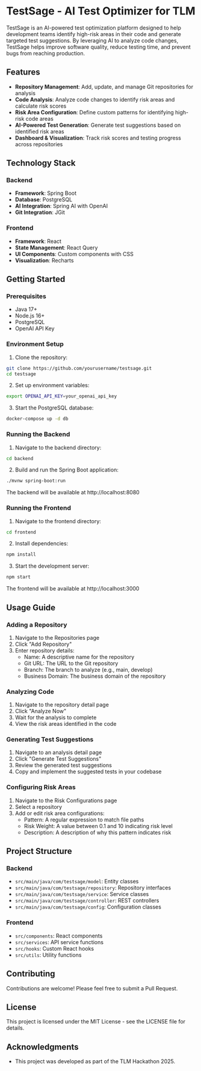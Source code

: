 # TestSage - AI Test Optimizer for TLM

TestSage is an AI-powered test optimization platform designed to help development teams identify high-risk areas in their code and generate targeted test suggestions. By leveraging AI to analyze code changes, TestSage helps improve software quality, reduce testing time, and prevent bugs from reaching production.

## Features

- **Repository Management**: Add, update, and manage Git repositories for analysis
- **Code Analysis**: Analyze code changes to identify risk areas and calculate risk scores
- **Risk Area Configuration**: Define custom patterns for identifying high-risk code areas
- **AI-Powered Test Generation**: Generate test suggestions based on identified risk areas
- **Dashboard & Visualization**: Track risk scores and testing progress across repositories

## Technology Stack

### Backend
- **Framework**: Spring Boot
- **Database**: PostgreSQL
- **AI Integration**: Spring AI with OpenAI
- **Git Integration**: JGit

### Frontend
- **Framework**: React
- **State Management**: React Query
- **UI Components**: Custom components with CSS
- **Visualization**: Recharts

## Getting Started

### Prerequisites
- Java 17+
- Node.js 16+
- PostgreSQL
- OpenAI API Key

### Environment Setup

1. Clone the repository:
```bash
git clone https://github.com/yourusername/testsage.git
cd testsage
```

2. Set up environment variables:
```bash
export OPENAI_API_KEY=your_openai_api_key
```

3. Start the PostgreSQL database:
```bash
docker-compose up -d db
```

### Running the Backend

1. Navigate to the backend directory:
```bash
cd backend
```

2. Build and run the Spring Boot application:
```bash
./mvnw spring-boot:run
```

The backend will be available at http://localhost:8080

### Running the Frontend

1. Navigate to the frontend directory:
```bash
cd frontend
```

2. Install dependencies:
```bash
npm install
```

3. Start the development server:
```bash
npm start
```

The frontend will be available at http://localhost:3000

## Usage Guide

### Adding a Repository

1. Navigate to the Repositories page
2. Click "Add Repository"
3. Enter repository details:
   - Name: A descriptive name for the repository
   - Git URL: The URL to the Git repository
   - Branch: The branch to analyze (e.g., main, develop)
   - Business Domain: The business domain of the repository

### Analyzing Code

1. Navigate to the repository detail page
2. Click "Analyze Now"
3. Wait for the analysis to complete
4. View the risk areas identified in the code

### Generating Test Suggestions

1. Navigate to an analysis detail page
2. Click "Generate Test Suggestions"
3. Review the generated test suggestions
4. Copy and implement the suggested tests in your codebase

### Configuring Risk Areas

1. Navigate to the Risk Configurations page
2. Select a repository
3. Add or edit risk area configurations:
   - Pattern: A regular expression to match file paths
   - Risk Weight: A value between 0.1 and 10 indicating risk level
   - Description: A description of why this pattern indicates risk

## Project Structure

### Backend

- `src/main/java/com/testsage/model`: Entity classes
- `src/main/java/com/testsage/repository`: Repository interfaces
- `src/main/java/com/testsage/service`: Service classes
- `src/main/java/com/testsage/controller`: REST controllers
- `src/main/java/com/testsage/config`: Configuration classes

### Frontend

- `src/components`: React components
- `src/services`: API service functions
- `src/hooks`: Custom React hooks
- `src/utils`: Utility functions

## Contributing

Contributions are welcome! Please feel free to submit a Pull Request.

## License

This project is licensed under the MIT License - see the LICENSE file for details.

## Acknowledgments

- This project was developed as part of the TLM Hackathon 2025.
